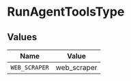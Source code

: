 # RunAgentToolsType


## Values

| Name          | Value         |
| ------------- | ------------- |
| `WEB_SCRAPER` | web_scraper   |